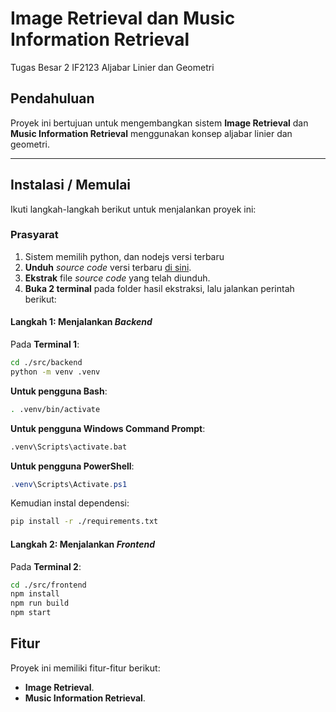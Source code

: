 # Image Retrieval dan Music Information Retrieval
Tugas Besar 2 IF2123 Aljabar Linier dan Geometri

## Pendahuluan
Proyek ini bertujuan untuk mengembangkan sistem **Image Retrieval** dan **Music Information Retrieval** menggunakan konsep aljabar linier dan geometri.

---

## Instalasi / Memulai
Ikuti langkah-langkah berikut untuk menjalankan proyek ini:

### Prasyarat
1. Sistem memilih python, dan nodejs versi terbaru 
2. **Unduh** _source code_ versi terbaru [di sini](https://github.com/fathurwithyou/Algeo02-23003/releases).
3. **Ekstrak** file _source code_ yang telah diunduh.
4. **Buka 2 terminal** pada folder hasil ekstraksi, lalu jalankan perintah berikut:

#### Langkah 1: Menjalankan _Backend_
Pada **Terminal 1**:
```bash
cd ./src/backend
python -m venv .venv
```

**Untuk pengguna Bash**:
```bash
. .venv/bin/activate
```

**Untuk pengguna Windows Command Prompt**:
```bat
.venv\Scripts\activate.bat
```

**Untuk pengguna PowerShell**:
```powershell
.venv\Scripts\Activate.ps1
```

Kemudian instal dependensi:
```bash
pip install -r ./requirements.txt
```

#### Langkah 2: Menjalankan _Frontend_
Pada **Terminal 2**:
```bash
cd ./src/frontend
npm install
npm run build
npm start
```


## Fitur
Proyek ini memiliki fitur-fitur berikut:
- **Image Retrieval**.
- **Music Information Retrieval**.

